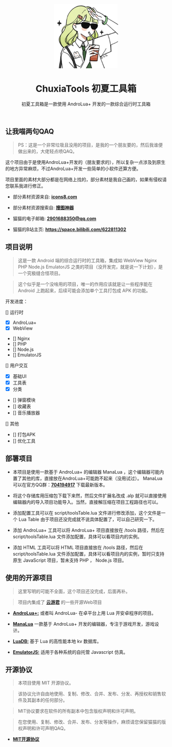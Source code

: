 <div align="center">
    <img src="res/image/logo1.png" width="200" height="200"  alt="ChuxiaTools ">
    <h1 align="center">ChuxiaTools 初夏工具箱</h1>
</div>

<p align="center">初夏工具箱是一款使用 AndroLua+ 开发的一款综合运行时工具箱</p><br>



## 让我喵两句QAQ

> PS：这是一个非常垃圾且没用的项目，是我的一个朋友要的，然后我谁便做出来的，大佬轻点喷QAQ。

这个项目由于是使用AndroLua+开发的（朋友要求的），所以复杂一点涉及到原生的地方异常麻烦，不过AndroLua+开发一些简单的小软件还算方便。

项目里面的素材大部分都是在网络上找的，部分素材是我自己画的，如果有侵权请您联系我进行修正。

- 部分素材资源来自: [**icons8.com**](https://icons8.com)

- 部分素材资源搜索自: [**搜图神器**](https://space.bilibili.com/627079680)

- 猫猫的电子邮箱: **2901688350@qq.com**

- 猫猫的B站主页: **https://space.bilibili.com/622811302**



## 项目说明

> 这是一款 Android 端的综合运行时的工具箱，集成如 WebView Nginx PHP Node.js EmulatorJS 之类的项目（没开发完，就是说一下计划），是一个究极缝合怪项目。

> 这个似乎是一个没啥用的项目，唯一的作用应该就是让一些程序能在 Android 上跑起来，后续可能会添加单个工具打包成 APK 的功能。

开发进度：

 [] 运行时
  - [x] AndroLua+
  - [x] WebView
  - [] Nginx
  - [] PHP
  - [] Node.js
  - [] EmulatorJS

 [] 用户交互
  - [x] 基础UI
  - [x] 工具表
  - [x] 分类
  - [] 弹窗模块
  - [] 收藏表
  - [] 音乐播放器

[] 其他
  - [] 打包APK
  - [] 优化工具



## 部署项目

- 本项目是使用一款基于 AndroLua+ 的编辑器 ManaLua ，这个编辑器可能内置了其他的库，直接放在AndroLua+可能跑不起来（没用试过）。 ManaLua 可以在官方QQ群：[**704194917**](https://jq.qq.com/?_wv=1027&k=QI0qGAZn) 下载最新版本。

- 将这个存储库用压缩包下载下来然，然后文件扩展名改成 .alp 就可以直接使用编辑器内的导入项目功能导入。当然，直接解压缩在项目工程路径也可以。

- 添加配置工具可以在 script/toolsTable.lua 文件进行修改添加，这个文件是一个 Lua Table 由于项目还没完成就不说具体配置了，可以自己研究一下。

- 添加 AndroLua+ 工具可以将 AndroLua+ 项目直接放在 /tools 路径，然后在 script/toolsTable.lua 文件添加配置，具体可以看项目内的实例。

- 添加 HTML 工具可以将 HTML 项目直接放在 /tools 路径，然后在 script/toolsTable.lua 文件添加配置，具体可以看项目内的实例，暂时只支持原生 JavaScript 项目，暂未支持 PHP ， Node.js 项目。



## 使用的开源项目

> 这里写明的可能不全面，这个项目还没完成，后面再补。

> 项目内集成了 [**云游君**](https://github.com/YunYouJun) 的一些开源Web项目

- [**AndroLua+:**](https://github.com/nirenr/AndroLua_pro) 或者叫 AndroLua- 在卓平台上用 Lua 开安卓程序的项目。

- [**ManaLua**](https://space.bilibili.com/354191504) 一款基于 AndroLua+ 开发的编辑器，专注于游戏开发，游戏设计。

- [**LuaDB:**](https://github.com/limao996/LuaDB) 基于 Lua 的高性能本地 kv 数据库。

- [**EmulatorJS:**](https://github.com/EmulatorJS/EmulatorJS) 适用于各种系统的自托管 Javascript 仿真。



## 开源协议

> 本项目使用 MIT 开源协议。

>该协议允许自由地使用、复制、修改、合并、发布、分发、再授权和销售软件及其副本的任何部分。 

> MIT协议要求在软件的所有副本中包含版权声明和许可声明。

> 在您使用、复制、修改、合并、发布、分发等操作，麻烦请您保留猫猫的版权声明和许可声明QAQ。

- [**MIT开源协议**](LICENSE)